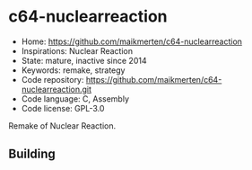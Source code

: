 # c64-nuclearreaction

- Home: https://github.com/maikmerten/c64-nuclearreaction
- Inspirations: Nuclear Reaction
- State: mature, inactive since 2014
- Keywords: remake, strategy
- Code repository: https://github.com/maikmerten/c64-nuclearreaction.git
- Code language: C, Assembly
- Code license: GPL-3.0

Remake of Nuclear Reaction.

## Building
